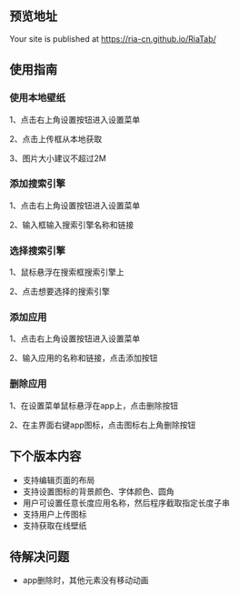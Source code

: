 ## 预览地址
Your site is published at https://ria-cn.github.io/RiaTab/





## 使用指南
### 使用本地壁纸

1、点击右上角设置按钮进入设置菜单

2、点击上传框从本地获取

3、图片大小建议不超过2M



### 添加搜索引擎

1、点击右上角设置按钮进入设置菜单

2、输入框输入搜索引擎名称和链接



### 选择搜索引擎

1、鼠标悬浮在搜索框搜索引擎上

2、点击想要选择的搜索引擎



### 添加应用

1、点击右上角设置按钮进入设置菜单

2、输入应用的名称和链接，点击添加按钮



### 删除应用

1、在设置菜单鼠标悬浮在app上，点击删除按钮

2、在主界面右键app图标，点击图标右上角删除按钮





## 下个版本内容

- 支持编辑页面的布局
- 支持设置图标的背景颜色、字体颜色、圆角
- 用户可设置任意长度应用名称，然后程序截取指定长度子串
- 支持用户上传图标
- 支持获取在线壁纸





## 待解决问题

- app删除时，其他元素没有移动动画




